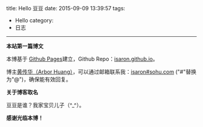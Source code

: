 title: Hello 豆豆
date: 2015-09-09 13:39:57
tags:
- Hello
category:
- 日志
---
**本站第一篇博文**

本博基于 [Github Pages][1]建立，Github Repo：[isaron.github.io][2]。

博主[黄传华（Arbor Huang）][3]，可以通过邮箱联系我：[isaron#sohu.com][4] ("#"替换为"@")，确保能有效回复。

**关于博客取名**

豆豆是谁？我家宝贝儿子（^_^）。

**感谢光临本博！**

[1]: https://pages.github.com/ "Github Pages"
[2]: http://isaron.github.io/
[3]: /about/ "About"
[4]: mailto:isaron#sohu.com

